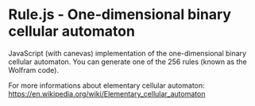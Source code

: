 # Rule.js - One-dimensional binary cellular automaton

JavaScript (with canevas) implementation of the one-dimensional binary cellular automaton. You can generate one of the 256 rules (known as the Wolfram code).

For more informations about elementary cellular automaton: https://en.wikipedia.org/wiki/Elementary_cellular_automaton

